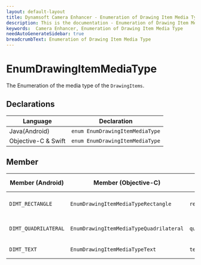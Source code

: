 ```yaml
---
layout: default-layout
title: Dynamsoft Camera Enhancer - Enumeration of Drawing Item Media Type
description: This is the documentation - Enumeration of Drawing Item Media Type page of Dynamsoft Camera Enhancer.
keywords:  Camera Enhancer, Enumeration of Drawing Item Media Type
needAutoGenerateSidebar: true
breadcrumbText: Enumeration of Drawing Item Media Type
---
```


# EnumDrawingItemMediaType

The Enumeration of the media type of the `DrawingItems`.

## Declarations

| Language | Declaration |
|----------|-------------|
| Java(Android) | `enum EnumDrawingItemMediaType` |
| Objective-C & Swift | `enum EnumDrawingItemMediaType` |

## Member

| Member (Android) | Member (Objective-C) | Member (Swift) | Value | Description |
| ---------------- | -------------------- | -------------- | ----- | ----------- |
| `DIMT_RECTANGLE` | `EnumDrawingItemMediaTypeRectangle` | `rectangle` | 0 | The media type is rectangle. |
| `DIMT_QUADRILATERAL`| `EnumDrawingItemMediaTypeQuadrilateral` | `quadrilateral` | 1 | The media type is quadrilateral. |
| `DIMT_TEXT` | `EnumDrawingItemMediaTypeText` | `text` | 2 | The media type is text. |
